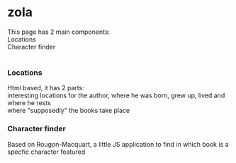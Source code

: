 # zola
This page has 2 main components:<br/>
Locations<br/>
Character finder<br/><br/>
<h3>Locations</h3>
Html based, it has 2 parts: <br/>
interesting locations for the author, where he was born, grew up, lived and where he rests <br/>
where "supposedly" the books take place
<h3>Character finder</h3>
Based on Rougon-Macquart, a little JS application to find in which book is a specfic character featured
